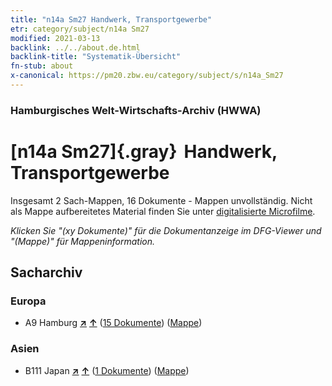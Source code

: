 ```yaml
---
title: "n14a Sm27 Handwerk, Transportgewerbe"
etr: category/subject/n14a Sm27
modified: 2021-03-13
backlink: ../../about.de.html
backlink-title: "Systematik-Übersicht"
fn-stub: about
x-canonical: https://pm20.zbw.eu/category/subject/s/n14a_Sm27
---
```


### Hamburgisches Welt-Wirtschafts-Archiv (HWWA)
# [n14a Sm27]{.gray}&#8201; Handwerk, Transportgewerbe&#160; 




Insgesamt 2 Sach-Mappen, 16 Dokumente - Mappen unvollständig.
Nicht als Mappe aufbereitetes Material finden Sie unter [digitalisierte Microfilme](/film/h1_sh.de.html).

_Klicken Sie "(xy Dokumente)" für die Dokumentanzeige im DFG-Viewer und "(Mappe)" für Mappeninformation._

## Sacharchiv




### Europa

- A9 Hamburg [**&nearr;**](../../../geo/i/140905/about.de.html "Hamburg (alle Mappen)") [**&uarr;**](../../../geo/about.de.html#A9 "Ländersystematik") (<a href="https://pm20.zbw.eu/dfgview/sh/140905,145153" title="über: Hamburg : Handwerk, Transportgewerbe" target="_blank">15 Dokumente</a>) ([Mappe](../../../../folder/sh/1409xx/140905/1451xx/145153/about.de.html))

### Asien

- B111 Japan [**&nearr;**](../../../geo/i/141272/about.de.html "Japan (alle Mappen)") [**&uarr;**](../../../geo/about.de.html#B111 "Ländersystematik") (<a href="https://pm20.zbw.eu/dfgview/sh/141272,145153" title="über: Japan : Handwerk, Transportgewerbe" target="_blank">1 Dokumente</a>) ([Mappe](../../../../folder/sh/1412xx/141272/1451xx/145153/about.de.html))


